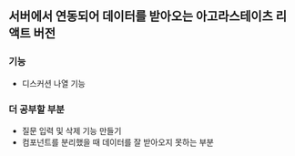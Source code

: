 ## 서버에서 연동되어 데이터를 받아오는 아고라스테이츠 리액트 버전

### 기능

- 디스커션 나열 기능

### 더 공부할 부분

- 질문 입력 및 삭제 기능 만들기
- 컴포넌트를 분리했을 때 데이터를 잘 받아오지 못하는 부분
